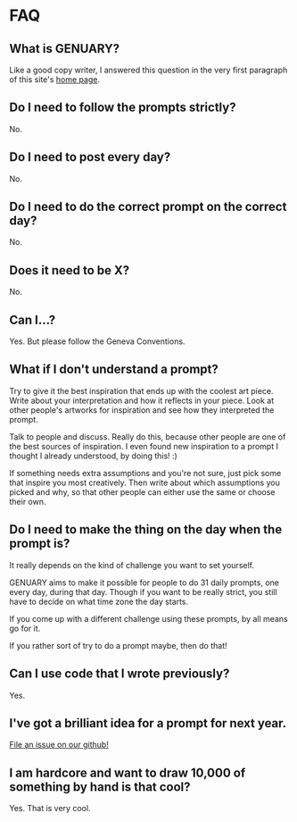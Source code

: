 # FAQ

## What is GENUARY?

Like a good copy writer, I answered this question in the very first paragraph of this site's [home page](/).

## Do I need to follow the prompts strictly?

No.

## Do I need to post every day?

No.

## Do I need to do the correct prompt on the correct day?

No.

## Does it need to be X?

No.

## Can I…?

Yes. But please follow the Geneva Conventions.

## What if I don't understand a prompt?

Try to give it the best inspiration that ends up with the coolest art piece. Write about your interpretation and how it reflects in your piece. Look at other people's artworks for inspiration and see how they interpreted the prompt. 

Talk to people and discuss. Really do this, because other people are one of the best sources of inspiration. I even found new inspiration to a prompt I thought I already understood, by doing this! :)

If something needs extra assumptions and you're not sure, just pick some that inspire you most creatively. Then write about which assumptions you picked and why, so that other people can either use the same or choose their own. 

## Do I need to make the thing on the day when the prompt is?

It really depends on the kind of challenge you want to set yourself.

GENUARY aims to make it possible for people to do 31 daily prompts, one every day, during that day. Though if you want to be really strict, you still have to decide on what time zone the day starts.

If you come up with a different challenge using these prompts, by all means go for it.

If you rather sort of try to do a prompt maybe, then do that!

## Can I use code that I wrote previously?

Yes.

## I've got a brilliant idea for a prompt for next year.

[File an issue on our github!](https://github.com/genuary2022/genuary2022.github.io/issues/3)

## I am hardcore and want to draw 10,000 of something by hand is that cool?

Yes. That is very cool.
